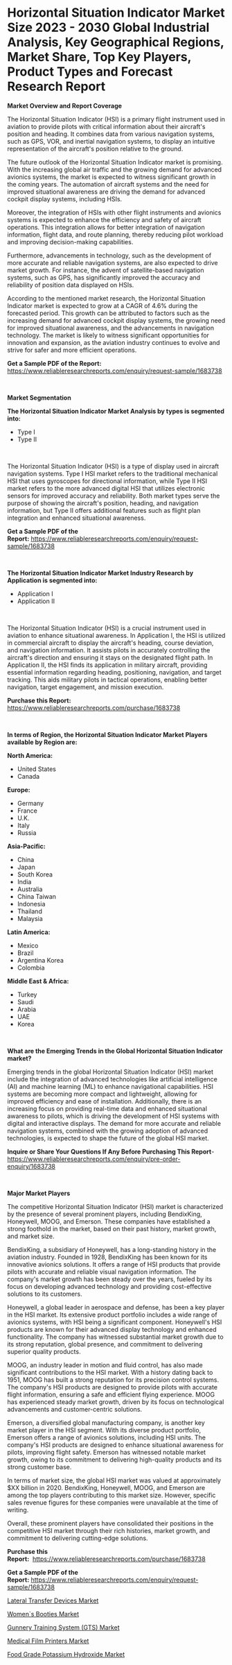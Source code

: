 <p><h1>Horizontal Situation Indicator Market Size 2023 - 2030 Global Industrial Analysis, Key Geographical Regions, Market Share, Top Key Players, Product Types and Forecast Research Report</h1></p><p><strong>Market Overview and Report Coverage</strong></p>
<p><p>The Horizontal Situation Indicator (HSI) is a primary flight instrument used in aviation to provide pilots with critical information about their aircraft's position and heading. It combines data from various navigation systems, such as GPS, VOR, and inertial navigation systems, to display an intuitive representation of the aircraft's position relative to the ground.</p><p>The future outlook of the Horizontal Situation Indicator market is promising. With the increasing global air traffic and the growing demand for advanced avionics systems, the market is expected to witness significant growth in the coming years. The automation of aircraft systems and the need for improved situational awareness are driving the demand for advanced cockpit display systems, including HSIs.</p><p>Moreover, the integration of HSIs with other flight instruments and avionics systems is expected to enhance the efficiency and safety of aircraft operations. This integration allows for better integration of navigation information, flight data, and route planning, thereby reducing pilot workload and improving decision-making capabilities.</p><p>Furthermore, advancements in technology, such as the development of more accurate and reliable navigation systems, are also expected to drive market growth. For instance, the advent of satellite-based navigation systems, such as GPS, has significantly improved the accuracy and reliability of position data displayed on HSIs.</p><p>According to the mentioned market research, the Horizontal Situation Indicator market is expected to grow at a CAGR of 4.6% during the forecasted period. This growth can be attributed to factors such as the increasing demand for advanced cockpit display systems, the growing need for improved situational awareness, and the advancements in navigation technology. The market is likely to witness significant opportunities for innovation and expansion, as the aviation industry continues to evolve and strive for safer and more efficient operations.</p></p>
<p><strong>Get a Sample PDF of the Report:</strong> <a href="https://www.reliableresearchreports.com/enquiry/request-sample/1683738">https://www.reliableresearchreports.com/enquiry/request-sample/1683738</a></p>
<p>&nbsp;</p>
<p><strong>Market Segmentation</strong></p>
<p><strong>The Horizontal Situation Indicator Market Analysis by types is segmented into:</strong></p>
<p><ul><li>Type I</li><li>Type II</li></ul></p>
<p>&nbsp;</p>
<p><p>The Horizontal Situation Indicator (HSI) is a type of display used in aircraft navigation systems. Type I HSI market refers to the traditional mechanical HSI that uses gyroscopes for directional information, while Type II HSI market refers to the more advanced digital HSI that utilizes electronic sensors for improved accuracy and reliability. Both market types serve the purpose of showing the aircraft's position, heading, and navigation information, but Type II offers additional features such as flight plan integration and enhanced situational awareness.</p></p>
<p><strong>Get a Sample PDF of the Report:</strong>&nbsp;<a href="https://www.reliableresearchreports.com/enquiry/request-sample/1683738">https://www.reliableresearchreports.com/enquiry/request-sample/1683738</a></p>
<p>&nbsp;</p>
<p><strong>The Horizontal Situation Indicator Market Industry Research by Application is segmented into:</strong></p>
<p><ul><li>Application I</li><li>Application II</li></ul></p>
<p>&nbsp;</p>
<p><p>The Horizontal Situation Indicator (HSI) is a crucial instrument used in aviation to enhance situational awareness. In Application I, the HSI is utilized in commercial aircraft to display the aircraft's heading, course deviation, and navigation information. It assists pilots in accurately controlling the aircraft's direction and ensuring it stays on the designated flight path. In Application II, the HSI finds its application in military aircraft, providing essential information regarding heading, positioning, navigation, and target tracking. This aids military pilots in tactical operations, enabling better navigation, target engagement, and mission execution.</p></p>
<p><strong>Purchase this Report:</strong>&nbsp; <a href="https://www.reliableresearchreports.com/purchase/1683738">https://www.reliableresearchreports.com/purchase/1683738</a></p>
<p>&nbsp;</p>
<p><strong>In terms of Region, the Horizontal Situation Indicator Market Players available by Region are:</strong></p>
<p>
    <p> <strong> North America: </strong>
        <ul>
            <li>United States</li>
            <li>Canada</li>
        </ul>
        </p> 
    <p> <strong> Europe: </strong>
        <ul>
            <li>Germany</li>
            <li>France</li>
            <li>U.K.</li>
            <li>Italy</li>
            <li>Russia</li>
        </ul>
        </p> 
    <p> <strong> Asia-Pacific: </strong>
        <ul>
            <li>China</li>
            <li>Japan</li>
            <li>South Korea</li>
            <li>India</li>
            <li>Australia</li>
            <li>China Taiwan</li>
            <li>Indonesia</li>
            <li>Thailand</li>
            <li>Malaysia</li>
        </ul>
        </p> 
    <p> <strong> Latin America: </strong>
        <ul>
            <li>Mexico</li>
            <li>Brazil</li>
            <li>Argentina Korea</li>
            <li>Colombia</li>
        </ul>
        </p> 
    <p> <strong> Middle East & Africa: </strong>
        <ul>
            <li>Turkey</li>
            <li>Saudi</li>
            <li>Arabia</li>
            <li>UAE</li>
            <li>Korea</li>
        </ul>
    </p>
    </p>
<p>&nbsp;</p>
<p><strong>What are the Emerging Trends in the Global Horizontal Situation Indicator market?</strong></p>
<p><p>Emerging trends in the global Horizontal Situation Indicator (HSI) market include the integration of advanced technologies like artificial intelligence (AI) and machine learning (ML) to enhance navigational capabilities. HSI systems are becoming more compact and lightweight, allowing for improved efficiency and ease of installation. Additionally, there is an increasing focus on providing real-time data and enhanced situational awareness to pilots, which is driving the development of HSI systems with digital and interactive displays. The demand for more accurate and reliable navigation systems, combined with the growing adoption of advanced technologies, is expected to shape the future of the global HSI market.</p></p>
<p><strong>Inquire or Share Your Questions If Any Before Purchasing This Report</strong>- <a href="https://www.reliableresearchreports.com/enquiry/pre-order-enquiry/1683738">https://www.reliableresearchreports.com/enquiry/pre-order-enquiry/1683738</a></p>
<p>&nbsp;</p>
<p><strong>Major Market Players</strong></p>
<p><p>The competitive Horizontal Situation Indicator (HSI) market is characterized by the presence of several prominent players, including BendixKing, Honeywell, MOOG, and Emerson. These companies have established a strong foothold in the market, based on their past history, market growth, and market size.</p><p>BendixKing, a subsidiary of Honeywell, has a long-standing history in the aviation industry. Founded in 1928, BendixKing has been known for its innovative avionics solutions. It offers a range of HSI products that provide pilots with accurate and reliable visual navigation information. The company's market growth has been steady over the years, fueled by its focus on developing advanced technology and providing cost-effective solutions to its customers.</p><p>Honeywell, a global leader in aerospace and defense, has been a key player in the HSI market. Its extensive product portfolio includes a wide range of avionics systems, with HSI being a significant component. Honeywell's HSI products are known for their advanced display technology and enhanced functionality. The company has witnessed substantial market growth due to its strong reputation, global presence, and commitment to delivering superior quality products.</p><p>MOOG, an industry leader in motion and fluid control, has also made significant contributions to the HSI market. With a history dating back to 1951, MOOG has built a strong reputation for its precision control systems. The company's HSI products are designed to provide pilots with accurate flight information, ensuring a safe and efficient flying experience. MOOG has experienced steady market growth, driven by its focus on technological advancements and customer-centric solutions.</p><p>Emerson, a diversified global manufacturing company, is another key market player in the HSI segment. With its diverse product portfolio, Emerson offers a range of avionics solutions, including HSI units. The company's HSI products are designed to enhance situational awareness for pilots, improving flight safety. Emerson has witnessed notable market growth, owing to its commitment to delivering high-quality products and its strong customer base.</p><p>In terms of market size, the global HSI market was valued at approximately $XX billion in 2020. BendixKing, Honeywell, MOOG, and Emerson are among the top players contributing to this market size. However, specific sales revenue figures for these companies were unavailable at the time of writing.</p><p>Overall, these prominent players have consolidated their positions in the competitive HSI market through their rich histories, market growth, and commitment to delivering cutting-edge solutions.</p></p>
<p><strong>Purchase this Report:</strong>&nbsp;&nbsp;<a href="https://www.reliableresearchreports.com/purchase/1683738">https://www.reliableresearchreports.com/purchase/1683738</a></p>
<p></p>
<p><strong>Get a Sample PDF of the Report:</strong>&nbsp;<a href="https://www.reliableresearchreports.com/enquiry/request-sample/1683738">https://www.reliableresearchreports.com/enquiry/request-sample/1683738</a></p>
<p><p><a href="https://www.linkedin.com/pulse/lateral-transfer-devices-market-size-growth-forecast-from-dz8jc/">Lateral Transfer Devices Market</a></p><p><a href="https://github.com/deliacustodio40/Market-Research-Report-List-1/blob/main/womens-booties-market.md">Women`s Booties Market</a></p><p><a href="https://medium.com/@jarredmertz2772/gunnery-training-system-gts-market-analysis-and-sze-forecasted-for-period-from-2023-to-2030-a96f4551a0db">Gunnery Training System (GTS) Market</a></p><p><a href="https://www.linkedin.com/pulse/medical-film-printers-market-size-share-amp-trends-analysis-joboc/">Medical Film Printers Market</a></p><p><a href="https://github.com/scarol104/Market-Research-Report-List-1/blob/main/food-grade-potassium-hydroxide-market.md">Food Grade Potassium Hydroxide Market</a></p></p>